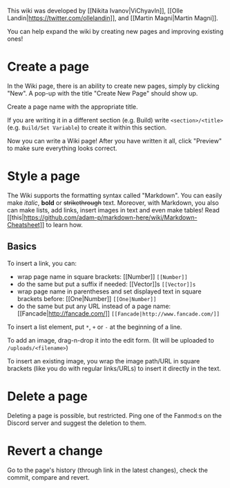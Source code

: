 This wiki was developed by [[Nikita Ivanov|ViChyavIn]], [[Olle Landin|https://twitter.com/ollelandin]], and [[Martin Magni|Martin Magni]].

You can help expand the wiki by creating new pages and improving existing ones!

# Create a page

In the Wiki page, there is an ability to create new pages, simply by clicking "New". A pop-up with the title "Create New Page" should show up.

Create a page name with the appropriate title.

If you are writing it in a different section (e.g. Build) write `<section>/<title>` (e.g. `Build/Set Variable`) to create it within this section.

Now you can write a Wiki page! After you have written it all, click "Preview" to make sure everything looks correct.

# Style a page

The Wiki supports the formatting syntax called "Markdown". You can easily make *italic*, **bold** or ~~strikethrough~~ text. Moreover, with Markdown, you also can make lists, add links, insert images in text and even make tables! Read [[this|https://github.com/adam-p/markdown-here/wiki/Markdown-Cheatsheet]] to learn how.

## Basics

To insert a link, you can:

* wrap page name in square brackets: [[Number]] `[[Number]]`
* do the same but put a suffix if needed: [[Vector]]s `[[Vector]]s`
* wrap page name in parentheses and set displayed text in square brackets before: [[One|Number]] `[[One|Number]]`
* do the same but put any URL instead of a page name: [[Fancade|http://fancade.com/]] `[[Fancade|http://www.fancade.com/]] `

To insert a list element, put `*`, `+` or `-` at the beginning of a line.

To add an image, drag-n-drop it into the edit form. (It will be uploaded to `/uploads/<filename>`)

To insert an existing image, you wrap the image path/URL in square brackets (like you do with regular links/URLs) to insert it directly in the text.

# Delete a page

Deleting a page is possible, but restricted. Ping one of the Fanmod:s on the Discord server and suggest the deletion to them.

# Revert a change

Go to the page's history (through link in the latest changes), check the commit, compare and revert.